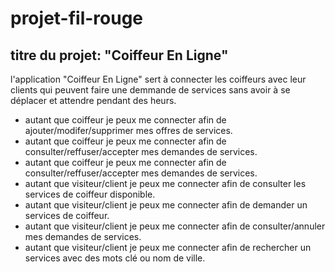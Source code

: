 # projet-fil-rouge
## titre du projet: "Coiffeur En Ligne"
l'application "Coiffeur En Ligne" sert à connecter les coiffeurs avec leur clients qui peuvent faire une demmande de services sans avoir à se déplacer et attendre pendant des heurs.
<ul>
<li>autant que coiffeur je peux me connecter afin de ajouter/modifer/supprimer mes offres de services.</li>
<li>autant que coiffeur je peux me connecter afin de consulter/reffuser/accepter mes demandes de services.</li>
<li>autant que coiffeur je peux me connecter afin de consulter/reffuser/accepter mes demandes de services.</li>
<li>autant que visiteur/client je peux me connecter afin de consulter les services de coiffeur disponible.</li>
<li>autant que visiteur/client je peux me connecter afin de demander un services de coiffeur.</li>
<li>autant que visiteur/client je peux me connecter afin de consulter/annuler mes demandes de services.</li>
<li>autant que visiteur/client je peux me connecter afin de rechercher un services avec des mots clé ou nom de ville.</li>
  
  </ul>




